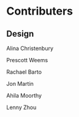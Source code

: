 # Contributers

## Design

Alina Christenbury

Prescott Weems

Rachael Barto

Jon Martin

Ahila Moorthy

Lenny Zhou

